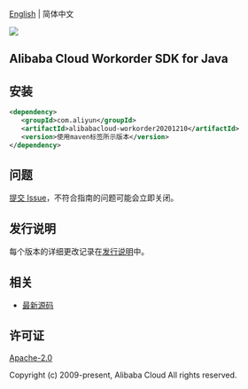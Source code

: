 [English](README.md) | 简体中文

![](https://aliyunsdk-pages.alicdn.com/icons/AlibabaCloud.svg)

## Alibaba Cloud Workorder SDK for Java

## 安装

```xml
<dependency>
   <groupId>com.aliyun</groupId>
   <artifactId>alibabacloud-workorder20201210</artifactId>
   <version>使用maven标签所示版本</version>
</dependency>
```

## 问题

[提交 Issue](https://github.com/aliyun/alibabacloud-java-async-sdk/issues/new)，不符合指南的问题可能会立即关闭。

## 发行说明

每个版本的详细更改记录在[发行说明](./ChangeLog.txt)中。

## 相关

- [最新源码](https://github.com/aliyun/alibabacloud-async-java-sdk/)

## 许可证

[Apache-2.0](http://www.apache.org/licenses/LICENSE-2.0)

Copyright (c) 2009-present, Alibaba Cloud All rights reserved.
